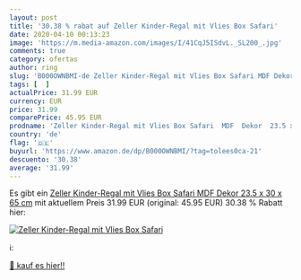 ```yaml
---
layout: post
title: '30.38 % rabat auf Zeller Kinder-Regal mit Vlies Box Safari'
date: 2020-04-10 00:13:23
image: 'https://m.media-amazon.com/images/I/41CqJ5ISdvL._SL200_.jpg'
comments: true
category: ofertas
author: ring
slug: 'B000OWNBMI-de Zeller Kinder-Regal mit Vlies Box Safari MDF Dekor 23.5 x...'
tags: [  ]
actualPrice: 31.99 EUR
currency: EUR
price: 31.99
comparePrice: 45.95 EUR
prodname: 'Zeller Kinder-Regal mit Vlies Box Safari  MDF  Dekor  23.5 x 30 x 65 cm'
country: 'de'
flag: '🇩🇪'
buyurl: 'https://www.amazon.de/dp/B000OWNBMI/?tag=tolees0ca-21'
descuento: '30.38'
average: '31.99'
---
```


Es gibt ein [Zeller Kinder-Regal mit Vlies Box Safari  MDF  Dekor  23.5 x 30 x 65 cm](https://www.amazon.de/dp/B000OWNBMI/?tag=tolees0ca-21) mit aktuellem Preis 31.99 EUR (original: 45.95 EUR) 30.38 % Rabatt hier:

[![Zeller Kinder-Regal mit Vlies Box Safari](https://m.media-amazon.com/images/I/41CqJ5ISdvL._SL200_.jpg)](https://www.amazon.de/dp/B000OWNBMI/?tag=tolees0ca-21)

ℹ️:


[🛒 kauf es hier!!](https://www.amazon.de/dp/B000OWNBMI/?tag=tolees0ca-21)
